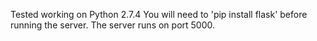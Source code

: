 Tested working on Python 2.7.4
You will need to 'pip install flask' before running the server.
The server runs on port 5000.

